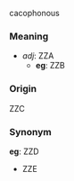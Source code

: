 cacophonous
### Meaning
+ _adj_: ZZA
	+ __eg__: ZZB

### Origin

ZZC

### Synonym

__eg__: ZZD

+ ZZE


